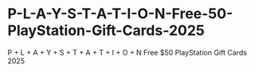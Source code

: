# P-L-A-Y-S-T-A-T-I-O-N-Free-50-PlayStation-Gift-Cards-2025
P + L + A + Y + S + T + A + T + I + O + N Free $50 PlayStation Gift Cards 2025
